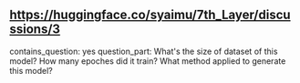## https://huggingface.co/syaimu/7th_Layer/discussions/3

contains_question: yes
question_part: What's the size of dataset of this model?
How many epoches did it train?
What method applied to generate this model?